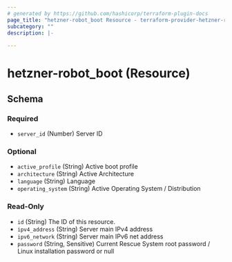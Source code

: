 ```yaml
---
# generated by https://github.com/hashicorp/terraform-plugin-docs
page_title: "hetzner-robot_boot Resource - terraform-provider-hetzner-robot"
subcategory: ""
description: |-
  
---
```


# hetzner-robot_boot (Resource)





<!-- schema generated by tfplugindocs -->
## Schema

### Required

- `server_id` (Number) Server ID

### Optional

- `active_profile` (String) Active boot profile
- `architecture` (String) Active Architecture
- `language` (String) Language
- `operating_system` (String) Active Operating System / Distribution

### Read-Only

- `id` (String) The ID of this resource.
- `ipv4_address` (String) Server main IPv4 address
- `ipv6_network` (String) Server main IPv6 net address
- `password` (String, Sensitive) Current Rescue System root password / Linux installation password or null


